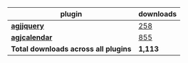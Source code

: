 plugin|downloads
------|----------
[**agjjquery**](https://www.npmjs.com/package/agjjquery)|[258](https://www.npmjs.com/package/agjjquery)
[**agjcalendar**](https://www.npmjs.com/package/agjcalendar)|[855](https://www.npmjs.com/package/agjcalendar)
**Total downloads across all plugins**|**1,113**
